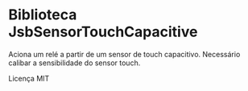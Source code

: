 # Biblioteca JsbSensorTouchCapacitive
Aciona um relé a partir de um sensor de touch capacitivo. Necessário calibar a sensibilidade do sensor touch. 


Licença MIT
